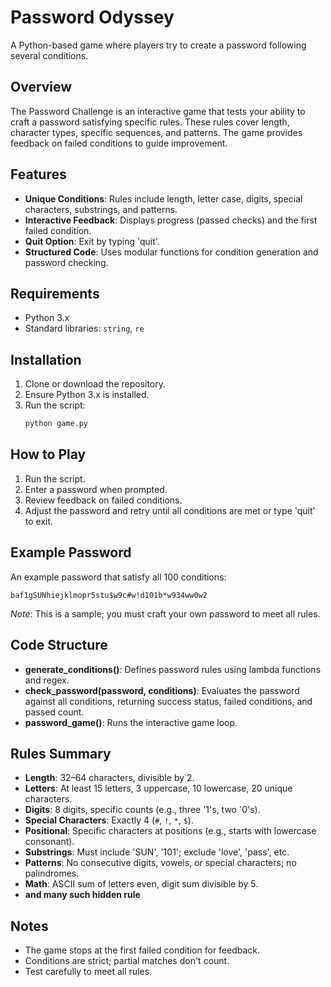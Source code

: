 # Password Odyssey

A Python-based game where players try to create a password following several conditions.

## Overview
The Password Challenge is an interactive game that tests your ability to craft a password satisfying specific rules. These rules cover length, character types, specific sequences, and patterns. The game provides feedback on failed conditions to guide improvement.

## Features
- **Unique Conditions**: Rules include length, letter case, digits, special characters, substrings, and patterns.
- **Interactive Feedback**: Displays progress (passed checks) and the first failed condition.
- **Quit Option**: Exit by typing 'quit'.
- **Structured Code**: Uses modular functions for condition generation and password checking.

## Requirements
- Python 3.x
- Standard libraries: `string`, `re`

## Installation
1. Clone or download the repository.
2. Ensure Python 3.x is installed.
3. Run the script:
   ```bash
   python game.py
   ```

## How to Play
1. Run the script.
2. Enter a password when prompted.
3. Review feedback on failed conditions.
4. Adjust the password and retry until all conditions are met or type 'quit' to exit.

## Example Password
An example password that satisfy all 100 conditions:
```
baf1gSUNhiejklmopr5stu$w9c#w!d101b*w934ww0w2
```
*Note*: This is a sample; you must craft your own password to meet all rules.

## Code Structure
- **generate_conditions()**: Defines password rules using lambda functions and regex.
- **check_password(password, conditions)**: Evaluates the password against all conditions, returning success status, failed conditions, and passed count.
- **password_game()**: Runs the interactive game loop.

## Rules Summary
- **Length**: 32–64 characters, divisible by 2.
- **Letters**: At least 15 letters, 3 uppercase, 10 lowercase, 20 unique characters.
- **Digits**: 8 digits, specific counts (e.g., three '1's, two '0's).
- **Special Characters**: Exactly 4 (`#`, `!`, `*`, `$`).
- **Positional**: Specific characters at positions (e.g., starts with lowercase consonant).
- **Substrings**: Must include 'SUN', '101'; exclude 'love', 'pass', etc.
- **Patterns**: No consecutive digits, vowels, or special characters; no palindromes.
- **Math**: ASCII sum of letters even, digit sum divisible by 5.
- **and many such hidden rule**

## Notes
- The game stops at the first failed condition for feedback.
- Conditions are strict; partial matches don't count.
- Test carefully to meet all rules.
